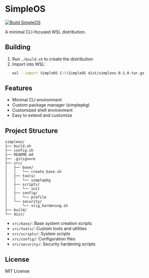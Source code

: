 # SimpleOS
[![Build SimpleOS](https://github.com/kelleyblackmore/simpleos/actions/workflows/build.yml/badge.svg)](https://github.com/kelleyblackmore/simpleos/actions/workflows/build.yml)


A minimal CLI-focused WSL distribution.


## Building

1. Run `./build.sh` to create the distribution
2. Import into WSL:
   ```bash
   wsl --import SimpleOS C:\\SimpleOS dist/simpleos-0.1.0.tar.gz
   ```

## Features

- Minimal CLI environment
- Custom package manager (simplepkg)
- Customized shell environment
- Easy to extend and customize

## Project Structure

```
simpleos/
├── build.sh
├── config.sh
├── README.md
├── .gitignore
├── src/
│   ├── base/
│   │   └── create_base.sh
│   ├── tools/
│   │   └── simplepkg
│   ├── scripts/
│   │   └── init
│   ├── config/
│   │   └── profile
│   └── security/
│       └── stig_hardening.sh
├── build/
└── dist/
```

- `src/base/`: Base system creation scripts
- `src/tools/`: Custom tools and utilities
- `src/scripts/`: System scripts
- `src/config/`: Configuration files
- `src/security/`: Security hardening scripts


## License

MIT License
